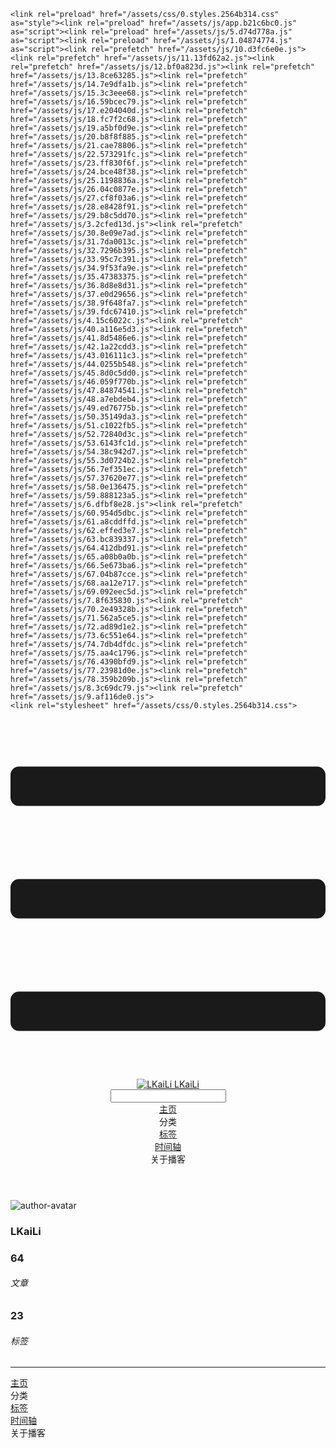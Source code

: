 <!DOCTYPE html>
<html lang="zh-CN">
  <head>
    <meta charset="utf-8">
    <meta name="viewport" content="width=device-width,initial-scale=1">
    <title>Other | LKaiLi</title>
    <meta name="generator" content="VuePress 1.8.2">
    <link rel="icon" href="https://pan.zealsay.com/blog/favicon.ico">
    <script language="javascript" type="text/javascript" src="https://cdn.bootcdn.net/ajax/libs/jquery/3.5.1/jquery.min.js"></script>
    <script language="javascript" type="text/javascript" src="/js/mouseClick.js"></script>
    <script>
          var _hmt = _hmt || [];
          (function() {
            var hm = document.createElement("script");
            hm.src = "https://hm.baidu.com/hm.js?b0aae218897fa9d8a9f76e9a77e0b3c6";
            var s = document.getElementsByTagName("script")[0]; 
            s.parentNode.insertBefore(hm, s);
          })();
        </script>
    <meta name="description" content="草 走 🤸 忽略">
    <meta name="viewport" content="width=device-width,initial-scale=1,user-scalable=no">
    
    <link rel="preload" href="/assets/css/0.styles.2564b314.css" as="style"><link rel="preload" href="/assets/js/app.b21c6bc0.js" as="script"><link rel="preload" href="/assets/js/5.d74d778a.js" as="script"><link rel="preload" href="/assets/js/1.04874774.js" as="script"><link rel="prefetch" href="/assets/js/10.d3fc6e0e.js"><link rel="prefetch" href="/assets/js/11.13fd62a2.js"><link rel="prefetch" href="/assets/js/12.bf0a823d.js"><link rel="prefetch" href="/assets/js/13.8ce63285.js"><link rel="prefetch" href="/assets/js/14.7e9dfa1b.js"><link rel="prefetch" href="/assets/js/15.3c3eee68.js"><link rel="prefetch" href="/assets/js/16.59bcec79.js"><link rel="prefetch" href="/assets/js/17.e204040d.js"><link rel="prefetch" href="/assets/js/18.fc7f2c68.js"><link rel="prefetch" href="/assets/js/19.a5bf0d9e.js"><link rel="prefetch" href="/assets/js/20.b8f8f885.js"><link rel="prefetch" href="/assets/js/21.cae78806.js"><link rel="prefetch" href="/assets/js/22.573291fc.js"><link rel="prefetch" href="/assets/js/23.ff830f6f.js"><link rel="prefetch" href="/assets/js/24.bce48f38.js"><link rel="prefetch" href="/assets/js/25.1198836a.js"><link rel="prefetch" href="/assets/js/26.04c0877e.js"><link rel="prefetch" href="/assets/js/27.cf8f03a6.js"><link rel="prefetch" href="/assets/js/28.e8428f91.js"><link rel="prefetch" href="/assets/js/29.b8c5dd70.js"><link rel="prefetch" href="/assets/js/3.2cfed13d.js"><link rel="prefetch" href="/assets/js/30.8e09e7ad.js"><link rel="prefetch" href="/assets/js/31.7da0013c.js"><link rel="prefetch" href="/assets/js/32.7296b395.js"><link rel="prefetch" href="/assets/js/33.95c7c391.js"><link rel="prefetch" href="/assets/js/34.9f53fa9e.js"><link rel="prefetch" href="/assets/js/35.47383375.js"><link rel="prefetch" href="/assets/js/36.8d8e8d31.js"><link rel="prefetch" href="/assets/js/37.e0d29656.js"><link rel="prefetch" href="/assets/js/38.9f648fa7.js"><link rel="prefetch" href="/assets/js/39.fdc67410.js"><link rel="prefetch" href="/assets/js/4.15c6022c.js"><link rel="prefetch" href="/assets/js/40.a116e5d3.js"><link rel="prefetch" href="/assets/js/41.8d5486e6.js"><link rel="prefetch" href="/assets/js/42.1a22cdd3.js"><link rel="prefetch" href="/assets/js/43.016111c3.js"><link rel="prefetch" href="/assets/js/44.0255b548.js"><link rel="prefetch" href="/assets/js/45.8d0c5dd0.js"><link rel="prefetch" href="/assets/js/46.059f770b.js"><link rel="prefetch" href="/assets/js/47.84874541.js"><link rel="prefetch" href="/assets/js/48.a7ebdeb4.js"><link rel="prefetch" href="/assets/js/49.ed76775b.js"><link rel="prefetch" href="/assets/js/50.35149da3.js"><link rel="prefetch" href="/assets/js/51.c1022fb5.js"><link rel="prefetch" href="/assets/js/52.72840d3c.js"><link rel="prefetch" href="/assets/js/53.6143fc1d.js"><link rel="prefetch" href="/assets/js/54.38c942d7.js"><link rel="prefetch" href="/assets/js/55.3d0724b2.js"><link rel="prefetch" href="/assets/js/56.7ef351ec.js"><link rel="prefetch" href="/assets/js/57.37620e77.js"><link rel="prefetch" href="/assets/js/58.0e136475.js"><link rel="prefetch" href="/assets/js/59.888123a5.js"><link rel="prefetch" href="/assets/js/6.dfbf8e28.js"><link rel="prefetch" href="/assets/js/60.954d5dbc.js"><link rel="prefetch" href="/assets/js/61.a8cddffd.js"><link rel="prefetch" href="/assets/js/62.effed3e7.js"><link rel="prefetch" href="/assets/js/63.bc839337.js"><link rel="prefetch" href="/assets/js/64.412dbd91.js"><link rel="prefetch" href="/assets/js/65.a08b0a0b.js"><link rel="prefetch" href="/assets/js/66.5e673ba6.js"><link rel="prefetch" href="/assets/js/67.04b87cce.js"><link rel="prefetch" href="/assets/js/68.aa12e717.js"><link rel="prefetch" href="/assets/js/69.092eec5d.js"><link rel="prefetch" href="/assets/js/7.8f635830.js"><link rel="prefetch" href="/assets/js/70.2e49328b.js"><link rel="prefetch" href="/assets/js/71.562a5ce5.js"><link rel="prefetch" href="/assets/js/72.ad89d1e2.js"><link rel="prefetch" href="/assets/js/73.6c551e64.js"><link rel="prefetch" href="/assets/js/74.7db4dfdc.js"><link rel="prefetch" href="/assets/js/75.aa4c1796.js"><link rel="prefetch" href="/assets/js/76.4390bfd9.js"><link rel="prefetch" href="/assets/js/77.23981d0e.js"><link rel="prefetch" href="/assets/js/78.359b209b.js"><link rel="prefetch" href="/assets/js/8.3c69dc79.js"><link rel="prefetch" href="/assets/js/9.af116de0.js">
    <link rel="stylesheet" href="/assets/css/0.styles.2564b314.css">
  </head>
  <body>
    <div id="app" data-server-rendered="true"><div class="theme-container no-sidebar" data-v-04ae1b4f><div data-v-04ae1b4f><div id="loader-wrapper" class="loading-wrapper" data-v-d48f4d20 data-v-04ae1b4f data-v-04ae1b4f><div class="loader-main" data-v-d48f4d20><div data-v-d48f4d20></div><div data-v-d48f4d20></div><div data-v-d48f4d20></div><div data-v-d48f4d20></div></div> <!----> <!----></div> <div class="password-shadow password-wrapper-out" style="display:none;" data-v-5cb9a64e data-v-04ae1b4f data-v-04ae1b4f><h3 class="title" style="display:none;" data-v-5cb9a64e data-v-5cb9a64e>LKaiLi</h3> <!----> <label id="box" class="inputBox" style="display:none;" data-v-5cb9a64e data-v-5cb9a64e><input type="password" value="" data-v-5cb9a64e> <span data-v-5cb9a64e>Konck! Knock!</span> <button data-v-5cb9a64e>OK</button></label> <div class="footer" style="display:none;" data-v-5cb9a64e data-v-5cb9a64e><span data-v-5cb9a64e><i class="iconfont reco-theme" data-v-5cb9a64e></i> <a target="blank" href="https://vuepress-theme-reco.recoluan.com" data-v-5cb9a64e>vuePress-theme-reco</a></span> <span data-v-5cb9a64e><i class="iconfont reco-copyright" data-v-5cb9a64e></i> <a data-v-5cb9a64e><span data-v-5cb9a64e>LKaiLi</span>
            
          <!---->
          2021
        </a></span></div></div> <div class="hide" data-v-04ae1b4f><div data-v-04ae1b4f><div id="smart" class="wrapper-page" style="background-image:url(https://pan.zealsay.com/zealsay/cover/4.jpg);background-position-x:center;background-position-y:center;background-size:cover;background-repeat-x:no-repeat;background-repeat-y:no-repeat;" data-v-04ae1b4f><header class="navbar" data-v-04ae1b4f><div class="sidebar-button"><svg xmlns="http://www.w3.org/2000/svg" aria-hidden="true" role="img" viewBox="0 0 448 512" class="icon"><path fill="currentColor" d="M436 124H12c-6.627 0-12-5.373-12-12V80c0-6.627 5.373-12 12-12h424c6.627 0 12 5.373 12 12v32c0 6.627-5.373 12-12 12zm0 160H12c-6.627 0-12-5.373-12-12v-32c0-6.627 5.373-12 12-12h424c6.627 0 12 5.373 12 12v32c0 6.627-5.373 12-12 12zm0 160H12c-6.627 0-12-5.373-12-12v-32c0-6.627 5.373-12 12-12h424c6.627 0 12 5.373 12 12v32c0 6.627-5.373 12-12 12z"></path></svg></div> <a href="/" class="home-link router-link-active"><img src="/logo.png" alt="LKaiLi" class="logo"> <span class="site-name">LKaiLi</span></a> <div class="links"><div id="dayNightSwitch" class="generalWrapper" data-v-32f44868><a class="click" data-v-32f44868><div class="onOff daySwitch" data-v-32f44868><div class="star star1" data-v-32f44868></div> <div class="star star2" data-v-32f44868></div> <div class="star star3" data-v-32f44868></div> <div class="star star4" data-v-32f44868></div> <div class="star star5" data-v-32f44868></div> <div class="star sky" data-v-32f44868></div> <div class="sunMoon" data-v-32f44868><div class="crater crater1" data-v-32f44868></div> <div class="crater crater2" data-v-32f44868></div> <div class="crater crater3" data-v-32f44868></div> <div class="cloud part1" data-v-32f44868></div> <div class="cloud part2" data-v-32f44868></div></div></div></a></div> <div class="search-box"><i class="iconfont reco-search"></i> <input aria-label="Search" autocomplete="off" spellcheck="false" value=""> <!----></div> <nav class="nav-links can-hide"><div class="nav-item"><a href="/" class="nav-link"><i class="iconfont reco-home"></i>
  主页
</a></div><div class="nav-item"><div class="dropdown-wrapper"><a class="dropdown-title"><span class="title"><i class="iconfont reco-category"></i>
      分类
    </span> <span class="arrow right"></span></a> <ul class="nav-dropdown" style="display:none;"><li class="dropdown-item"><!----> <a href="/categories/JS 方法合集/" class="nav-link"><i class="iconfont undefined"></i>
  JS 方法合集
</a></li><li class="dropdown-item"><!----> <a href="/categories/Vue/" class="nav-link"><i class="iconfont undefined"></i>
  Vue
</a></li><li class="dropdown-item"><!----> <a href="/categories/Vue3/" class="nav-link"><i class="iconfont undefined"></i>
  Vue3
</a></li><li class="dropdown-item"><!----> <a href="/categories/Vue移动头条项目/" class="nav-link"><i class="iconfont undefined"></i>
  Vue移动头条项目
</a></li><li class="dropdown-item"><!----> <a href="/categories/Vue OV系统/" class="nav-link"><i class="iconfont undefined"></i>
  Vue OV系统
</a></li><li class="dropdown-item"><!----> <a href="/categories/axios/" class="nav-link"><i class="iconfont undefined"></i>
  axios
</a></li><li class="dropdown-item"><!----> <a href="/categories/vue-element-admin/" class="nav-link"><i class="iconfont undefined"></i>
  vue-element-admin
</a></li><li class="dropdown-item"><!----> <a href="/categories/JavaScript/" class="nav-link"><i class="iconfont undefined"></i>
  JavaScript
</a></li><li class="dropdown-item"><!----> <a href="/categories/uniapp/" class="nav-link"><i class="iconfont undefined"></i>
  uniapp
</a></li><li class="dropdown-item"><!----> <a href="/categories/H5Video/" class="nav-link"><i class="iconfont undefined"></i>
  H5Video
</a></li><li class="dropdown-item"><!----> <a href="/categories/杂项/" class="nav-link"><i class="iconfont undefined"></i>
  杂项
</a></li></ul></div></div><div class="nav-item"><a href="/tag/" class="nav-link"><i class="iconfont reco-tag"></i>
  标签
</a></div><div class="nav-item"><a href="/timeline/" class="nav-link"><i class="iconfont reco-date"></i>
  时间轴
</a></div><div class="nav-item"><div class="dropdown-wrapper"><a class="dropdown-title"><span class="title"><i class="iconfont reco-other"></i>
      关于播客
    </span> <span class="arrow right"></span></a> <ul class="nav-dropdown" style="display:none;"><li class="dropdown-item"><!----> <a href="/other/" class="nav-link"><i class="iconfont reco-account"></i>
  关于我
</a></li><li class="dropdown-item"><!----> <a href="/about/" class="nav-link"><i class="iconfont reco-mail"></i>
  联系我
</a></li></ul></div></div> <!----></nav></div></header> <div class="sidebar-mask" data-v-04ae1b4f></div> <aside class="sidebar" data-v-04ae1b4f><div class="personal-info-wrapper" data-v-03833281 data-v-04ae1b4f><img src="https://i.loli.net/2021/05/17/rRzqv6kGHwATM41.png" alt="author-avatar" class="personal-img" data-v-03833281> <h3 class="name" data-v-03833281>
    LKaiLi
  </h3> <div class="num" data-v-03833281><div data-v-03833281><h3 data-v-03833281>64</h3> <h6 data-v-03833281>文章</h6></div> <div data-v-03833281><h3 data-v-03833281>23</h3> <h6 data-v-03833281>标签</h6></div></div> <hr data-v-03833281></div> <nav class="nav-links"><div class="nav-item"><a href="/" class="nav-link"><i class="iconfont reco-home"></i>
  主页
</a></div><div class="nav-item"><div class="dropdown-wrapper"><a class="dropdown-title"><span class="title"><i class="iconfont reco-category"></i>
      分类
    </span> <span class="arrow right"></span></a> <ul class="nav-dropdown" style="display:none;"><li class="dropdown-item"><!----> <a href="/categories/JS 方法合集/" class="nav-link"><i class="iconfont undefined"></i>
  JS 方法合集
</a></li><li class="dropdown-item"><!----> <a href="/categories/Vue/" class="nav-link"><i class="iconfont undefined"></i>
  Vue
</a></li><li class="dropdown-item"><!----> <a href="/categories/Vue3/" class="nav-link"><i class="iconfont undefined"></i>
  Vue3
</a></li><li class="dropdown-item"><!----> <a href="/categories/Vue移动头条项目/" class="nav-link"><i class="iconfont undefined"></i>
  Vue移动头条项目
</a></li><li class="dropdown-item"><!----> <a href="/categories/Vue OV系统/" class="nav-link"><i class="iconfont undefined"></i>
  Vue OV系统
</a></li><li class="dropdown-item"><!----> <a href="/categories/axios/" class="nav-link"><i class="iconfont undefined"></i>
  axios
</a></li><li class="dropdown-item"><!----> <a href="/categories/vue-element-admin/" class="nav-link"><i class="iconfont undefined"></i>
  vue-element-admin
</a></li><li class="dropdown-item"><!----> <a href="/categories/JavaScript/" class="nav-link"><i class="iconfont undefined"></i>
  JavaScript
</a></li><li class="dropdown-item"><!----> <a href="/categories/uniapp/" class="nav-link"><i class="iconfont undefined"></i>
  uniapp
</a></li><li class="dropdown-item"><!----> <a href="/categories/H5Video/" class="nav-link"><i class="iconfont undefined"></i>
  H5Video
</a></li><li class="dropdown-item"><!----> <a href="/categories/杂项/" class="nav-link"><i class="iconfont undefined"></i>
  杂项
</a></li></ul></div></div><div class="nav-item"><a href="/tag/" class="nav-link"><i class="iconfont reco-tag"></i>
  标签
</a></div><div class="nav-item"><a href="/timeline/" class="nav-link"><i class="iconfont reco-date"></i>
  时间轴
</a></div><div class="nav-item"><div class="dropdown-wrapper"><a class="dropdown-title"><span class="title"><i class="iconfont reco-other"></i>
      关于播客
    </span> <span class="arrow right"></span></a> <ul class="nav-dropdown" style="display:none;"><li class="dropdown-item"><!----> <a href="/other/" class="nav-link"><i class="iconfont reco-account"></i>
  关于我
</a></li><li class="dropdown-item"><!----> <a href="/about/" class="nav-link"><i class="iconfont reco-mail"></i>
  联系我
</a></li></ul></div></div> <!----></nav> <!----> </aside> <div class="password-shadow password-wrapper-in" style="display:none;" data-v-5cb9a64e data-v-04ae1b4f><h3 class="title" style="display:none;" data-v-5cb9a64e data-v-5cb9a64e>Other</h3> <!----> <label id="box" class="inputBox" style="display:none;" data-v-5cb9a64e data-v-5cb9a64e><input type="password" value="" data-v-5cb9a64e> <span data-v-5cb9a64e>Konck! Knock!</span> <button data-v-5cb9a64e>OK</button></label> <div class="footer" style="display:none;" data-v-5cb9a64e data-v-5cb9a64e><span data-v-5cb9a64e><i class="iconfont reco-theme" data-v-5cb9a64e></i> <a target="blank" href="https://vuepress-theme-reco.recoluan.com" data-v-5cb9a64e>vuePress-theme-reco</a></span> <span data-v-5cb9a64e><i class="iconfont reco-copyright" data-v-5cb9a64e></i> <a data-v-5cb9a64e><span data-v-5cb9a64e>LKaiLi</span>
            
          <!---->
          2021
        </a></span></div></div></div> <div data-v-04ae1b4f><main class="page" style="padding-right:0;"><div class="page-title" style="display:none;"><h1 class="title"></h1> <div class="page-info" data-v-0efa1f05><i class="iconfont reco-account" data-v-0efa1f05><span data-v-0efa1f05>LKaiLi</span></i> <!----> <i class="iconfont reco-eye" data-v-0efa1f05><span id="/blogs/other/第一篇文章.md" data-flag-title="Your Article Title" class="leancloud-visitors" data-v-0efa1f05><a class="leancloud-visitors-count" style="font-size:.9rem;font-weight:normal;color:#999;"></a></span></i> <!----></div></div> <!----> <footer class="page-edit" style="display:none;"><!----> <!----></footer> <!----> <!----> <!----></main> <!----></div></div></div></div></div><div class="global-ui"><div class="back-to-ceiling" style="right:1rem;bottom:6rem;width:2.5rem;height:2.5rem;border-radius:.25rem;line-height:2.5rem;display:none;" data-v-c6073ba8 data-v-c6073ba8><svg t="1574745035067" viewBox="0 0 1024 1024" version="1.1" xmlns="http://www.w3.org/2000/svg" p-id="5404" class="icon" data-v-c6073ba8><path d="M526.60727968 10.90185116a27.675 27.675 0 0 0-29.21455937 0c-131.36607665 82.28402758-218.69155461 228.01873535-218.69155402 394.07834331a462.20625001 462.20625001 0 0 0 5.36959153 69.94390903c1.00431239 6.55289093-0.34802892 13.13561351-3.76865779 18.80351572-32.63518765 54.11355614-51.75690182 118.55860487-51.7569018 187.94566865a371.06718723 371.06718723 0 0 0 11.50484808 91.98906777c6.53300375 25.50556257 41.68394495 28.14064038 52.69160883 4.22606766 17.37162448-37.73630017 42.14135425-72.50938081 72.80769204-103.21549295 2.18761121 3.04276886 4.15646224 6.24463696 6.40373557 9.22774369a1871.4375 1871.4375 0 0 0 140.04691725 5.34970492 1866.36093723 1866.36093723 0 0 0 140.04691723-5.34970492c2.24727335-2.98310674 4.21612437-6.18497483 6.3937923-9.2178004 30.66633723 30.70611158 55.4360664 65.4791928 72.80769147 103.21549355 11.00766384 23.91457269 46.15860503 21.27949489 52.69160879-4.22606768a371.15156223 371.15156223 0 0 0 11.514792-91.99901164c0-69.36717486-19.13165746-133.82216804-51.75690182-187.92578088-3.42062944-5.66790279-4.76302748-12.26056868-3.76865837-18.80351632a462.20625001 462.20625001 0 0 0 5.36959269-69.943909c-0.00994388-166.08943902-87.32547796-311.81420293-218.6915546-394.09823051zM605.93803103 357.87693858a93.93749974 93.93749974 0 1 1-187.89594924 6.1e-7 93.93749974 93.93749974 0 0 1 187.89594924-6.1e-7z" p-id="5405" data-v-c6073ba8></path><path d="M429.50777625 765.63860547C429.50777625 803.39355007 466.44236686 1000.39046097 512.00932183 1000.39046097c45.56695499 0 82.4922232-197.00623328 82.5015456-234.7518555 0-37.75494459-36.9345906-68.35043303-82.4922232-68.34111062-45.57627738-0.00932239-82.52019037 30.59548842-82.51086798 68.34111062z" p-id="5406" data-v-c6073ba8></path></svg></div><div></div><APlayer audio="" fixed="true" mini="true" autoplay="autoplay" theme="#647ea0" loop="loop" order="list" preload="auto" volume="0.3" mutex="true" lrc-type="0" list-folded="true" list-max-height="250" storage-name="vuepress-plugin-meting" id="aplayer-fixed"></APlayer><div id="goTop" class="hide-cat" data-v-bf92849a></div><div class="kanbanniang" data-v-5775ee02><div class="banniang-container" style="display:;" data-v-5775ee02><div class="messageBox" style="right:68px;bottom:190px;display:none;" data-v-5775ee02>
      欢迎来到 LKaiLi
    </div> <div class="operation" style="right:90px;bottom:40px;display:none;" data-v-5775ee02><i class="kbnfont kbn-ban-home ban-home" data-v-5775ee02></i> <i class="kbnfont kbn-ban-message message" data-v-5775ee02></i> <i class="kbnfont kbn-ban-close close" data-v-5775ee02></i> <a target="_blank" href="https://vuepress-theme-reco.recoluan.com/views/plugins/kanbanniang.html" data-v-5775ee02><i class="kbnfont kbn-ban-info info" data-v-5775ee02></i></a> <i class="kbnfont kbn-ban-theme skin" style="display:none;" data-v-5775ee02></i></div> <canvas id="banniang" width="120" height="322" class="live2d" style="right:90px;bottom:-20px;opacity:0.9;" data-v-5775ee02></canvas></div> <div class="showBanNiang" style="display:none;" data-v-5775ee02>
    看板娘
  </div></div></div></div>
    <script src="/assets/js/app.b21c6bc0.js" defer></script><script src="/assets/js/5.d74d778a.js" defer></script><script src="/assets/js/1.04874774.js" defer></script>
  </body>
</html>
